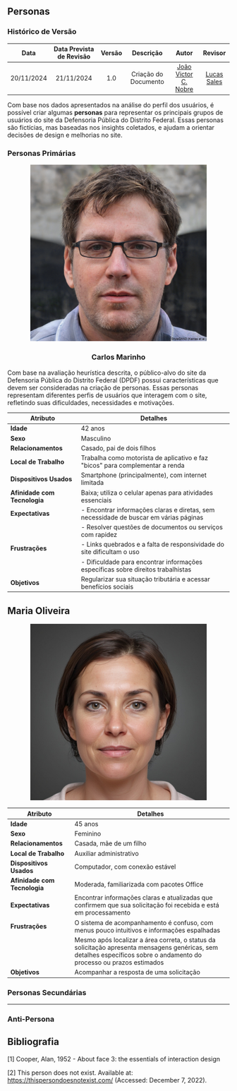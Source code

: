 ## **Personas**

### **Histórico de Versão**
|    Data    | Data Prevista de Revisão | Versão |      Descrição       |                    Autor                    |                     Revisor                      |
| :--------: | :----------------------: | :----: | :------------------: | :-----------------------------------------: | :----------------------------------------------: |
| 20/11/2024 |        21/11/2024        |  1.0   | Criação do Documento | [João Victor C. Nobre](https://github.com/Gam13) | [Lucas Sales](https://github.com/Lux-Sales)  |


Com base nos dados apresentados na análise do perfil dos usuários, é possível criar algumas **personas** para representar os principais grupos de usuários do site da Defensoria Pública do Distrito Federal. Essas personas são fictícias, mas baseadas nos insights coletados, e ajudam a orientar decisões de design e melhorias no site.



### **Personas Primárias**  
<center>
<img src="../assets/personas/Carlos Marinho.jpg" width="400px"> 
  
###  **Carlos Marinho**
</center>

Com base na avaliação heurística descrita, o público-alvo do site da Defensoria Pública do Distrito Federal (DPDF) possui características que devem ser consideradas na criação de personas. Essas personas representam diferentes perfis de usuários que interagem com o site, refletindo suas dificuldades, necessidades e motivações.  


| **Atributo**              | **Detalhes**                                                                                              |
|----------------------------|----------------------------------------------------------------------------------------------------------|
| **Idade**                 | 42 anos                                                                                                 |
| **Sexo**                  | Masculino                                                                                               |
| **Relacionamentos**       | Casado, pai de dois filhos                                                                               |
| **Local de Trabalho**     | Trabalha como motorista de aplicativo e faz "bicos" para complementar a renda                           |
| **Dispositivos Usados**   | Smartphone (principalmente), com internet limitada                                                      |
| **Afinidade com Tecnologia** | Baixa; utiliza o celular apenas para atividades essenciais                                             |
| **Expectativas**          | - Encontrar informações claras e diretas, sem necessidade de buscar em várias páginas                   |
|                            | - Resolver questões de documentos ou serviços com rapidez                                              |
| **Frustrações**           | - Links quebrados e a falta de responsividade do site dificultam o uso                                   |
|                            | - Dificuldade para encontrar informações específicas sobre direitos trabalhistas                       |
| **Objetivos**             | Regularizar sua situação tributária e acessar benefícios sociais                                        |

## **Maria Oliveira**
<center>
<img src="../assets/personas/Maria.jpg" width="400px"> 
</center>

| **Atributo**              | **Detalhes**                                                                                               |
|----------------------------|-----------------------------------------------------------------------------------------------------------|
| **Idade**                 | 45 anos                                                                                                  |
| **Sexo**                  | Feminino                                                                                                 |
| **Relacionamentos**       | Casada, mãe de um filho                                                                                  |
| **Local de Trabalho**     | Auxiliar administrativo                                                                                  |
| **Dispositivos Usados**   | Computador, com conexão estável                                                                          |
| **Afinidade com Tecnologia** | Moderada, familiarizada com pacotes Office                                                              |
| **Expectativas**          | Encontrar informações claras e atualizadas que confirmem que sua solicitação foi recebida e está em processamento |
| **Frustrações**           | O sistema de acompanhamento é confuso, com menus pouco intuitivos e informações espalhadas              |
|                            | Mesmo após localizar a área correta, o status da solicitação apresenta mensagens genéricas, sem detalhes específicos sobre o andamento do processo ou prazos estimados |
| **Objetivos**             | Acompanhar a resposta de uma solicitação                                                                 |

### **Personas Secundárias**

---

### **Anti-Persona** 
## <a>Bibliografia</a>
[1] Cooper, Alan, 1952 - About face 3: the essentials of interaction design

[2] This person does not exist. Available at: https://thispersondoesnotexist.com/ (Accessed: December 7, 2022). 
